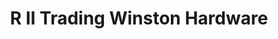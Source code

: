 ---
title: "R II Trading Winston Hardware"
url: /borongan/r-ii-trading-winston-hardware/
shop: hardware
---